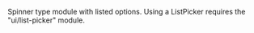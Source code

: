 Spinner type module with listed options.
Using a ListPicker requires the "ui/list-picker" module.

<snippet id='require-list-picker'/>
